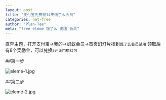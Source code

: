 ```yaml
---
layout: post
title: "支付宝免费领14天饿了么会员"
categories: net-free
author: "Plan-Tee"
meta: "free eleme 饿了么 美团 会员"
---
```


直奔主题，打开支付宝->我的->蚂蚁会员->首页幻灯片找到`饿了么会员试用`
领取后有8个奖励金，可以兑换`5元无门槛红包`

##第一步

![eleme-1.jpg](http://ot5upjzv4.bkt.clouddn.com/blog/net-free/eleme-1_240x438.jpg "eleme-1.jpg")

##第二步

![eleme-2.jpg](http://ot5upjzv4.bkt.clouddn.com/blog/net-free/eleme-2_240x441.jpg "eleme-2.jpg")